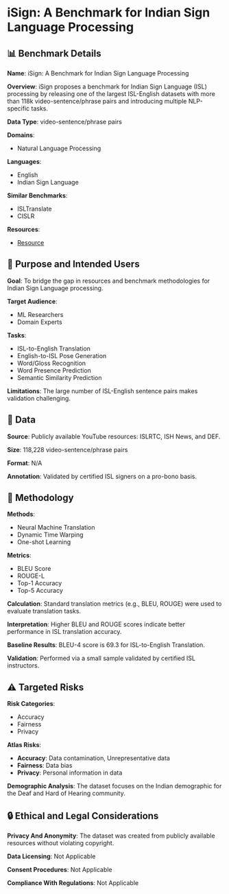 # iSign: A Benchmark for Indian Sign Language Processing

## 📊 Benchmark Details

**Name**: iSign: A Benchmark for Indian Sign Language Processing

**Overview**: iSign proposes a benchmark for Indian Sign Language (ISL) processing by releasing one of the largest ISL-English datasets with more than 118k video-sentence/phrase pairs and introducing multiple NLP-specific tasks.

**Data Type**: video-sentence/phrase pairs

**Domains**:
- Natural Language Processing

**Languages**:
- English
- Indian Sign Language

**Similar Benchmarks**:
- ISLTranslate
- CISLR

**Resources**:
- [Resource](https://exploration-lab.github.io/iSign/)

## 🎯 Purpose and Intended Users

**Goal**: To bridge the gap in resources and benchmark methodologies for Indian Sign Language processing.

**Target Audience**:
- ML Researchers
- Domain Experts

**Tasks**:
- ISL-to-English Translation
- English-to-ISL Pose Generation
- Word/Gloss Recognition
- Word Presence Prediction
- Semantic Similarity Prediction

**Limitations**: The large number of ISL-English sentence pairs makes validation challenging.

## 💾 Data

**Source**: Publicly available YouTube resources: ISLRTC, ISH News, and DEF.

**Size**: 118,228 video-sentence/phrase pairs

**Format**: N/A

**Annotation**: Validated by certified ISL signers on a pro-bono basis.

## 🔬 Methodology

**Methods**:
- Neural Machine Translation
- Dynamic Time Warping
- One-shot Learning

**Metrics**:
- BLEU Score
- ROUGE-L
- Top-1 Accuracy
- Top-5 Accuracy

**Calculation**: Standard translation metrics (e.g., BLEU, ROUGE) were used to evaluate translation tasks.

**Interpretation**: Higher BLEU and ROUGE scores indicate better performance in ISL translation accuracy.

**Baseline Results**: BLEU-4 score is 69.3 for ISL-to-English Translation.

**Validation**: Performed via a small sample validated by certified ISL instructors.

## ⚠️ Targeted Risks

**Risk Categories**:
- Accuracy
- Fairness
- Privacy

**Atlas Risks**:
- **Accuracy**: Data contamination, Unrepresentative data
- **Fairness**: Data bias
- **Privacy**: Personal information in data

**Demographic Analysis**: The dataset focuses on the Indian demographic for the Deaf and Hard of Hearing community.

## 🔒 Ethical and Legal Considerations

**Privacy And Anonymity**: The dataset was created from publicly available resources without violating copyright.

**Data Licensing**: Not Applicable

**Consent Procedures**: Not Applicable

**Compliance With Regulations**: Not Applicable
